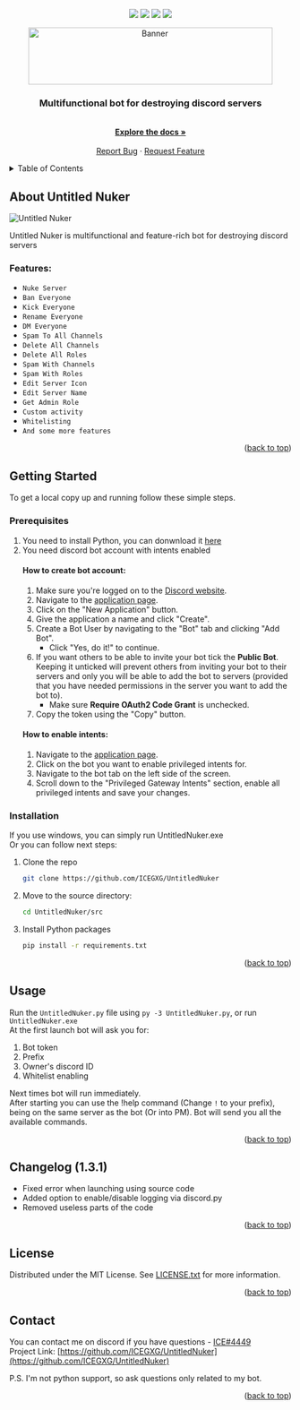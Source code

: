 <div id="top"></div>
<p align="center">
<img src=https://img.shields.io/github/stars/ICEGXG/untitlednuker?color=6699ff&style=for-the-badge />
<img src=https://img.shields.io/github/forks/ICEGXG/untitlednuker?color=6699ff&style=for-the-badge />
<img src=https://img.shields.io/github/issues/ICEGXG/untitlednuker?color=6699ff&style=for-the-badge />
<img src=https://img.shields.io/github/license/ICEGXG/untitlednuker?color=6699ff&style=for-the-badge />
</p>
<p align="center">
  <a href="https://github.com/othneildrew/Best-README-Template">
    <img src="assets/banner.png" alt="Banner" width="436" height="102">
  </a>
  
  <h3 align="center">Multifunctional bot for destroying discord servers</h3>
  <p align="center">
    <br />
    <a href="https://github.com/ICEGXG/UntitledNuker"><strong>Explore the docs »</strong></a>
    <br />
    <br />
    <a href="https://github.com/ICEGXG/UntitledNuker/issues">Report Bug</a>
    ·
    <a href="https://github.com/ICEGXG/UntitledNuker/issues">Request Feature</a>
  </p>
</p>

<details>
  <summary>Table of Contents</summary>
  <ol>
    <li>
      <a href="#about-the-project">About The Project</a>
    </li>
    <li>
      <a href="#getting-started">Getting Started</a>
      <ul>
        <li><a href="#prerequisites">Prerequisites</a></li>
          <ul>
            <li><a href="#how-to-create-bot-account">How to create bot account</a></li>
            <li><a href="#how-to-enable-intents">How to enable intents</a></li>
          </ul>
        <li><a href="#installation">Installation</a></li>
      </ul>
    </li>
    <li><a href="#changelog">Changelog</a></li>
    <li><a href="#usage">Usage</a></li>
    <li><a href="#license">License</a></li>
    <li><a href="#contact">Contact</a></li>
  </ol>
</details>

## About Untitled Nuker

<img src="assets/screenshot.png" alt="Untitled Nuker">

Untitled Nuker is multifunctional and feature-rich bot for destroying discord servers

### Features:
* `Nuke Server`
* `Ban Everyone`
* `Kick Everyone`
* `Rename Everyone`
* `DM Everyone`
* `Spam To All Channels`
* `Delete All Channels`
* `Delete All Roles`
* `Spam With Channels`
* `Spam With Roles`
* `Edit Server Icon`
* `Edit Server Name`  
* `Get Admin Role`
* `Custom activity`
* `Whitelisting`
* `And some more features`

<p align="right">(<a href="#top">back to top</a>)</p>

## Getting Started
To get a local copy up and running follow these simple steps.

### Prerequisites
1. You need to install Python, you can donwnload it [here](https://www.python.org)
2. You need discord bot account with intents enabled
    #### How to create bot account:
    1. Make sure you're logged on to the [Discord website](https://discord.com).
    2. Navigate to the [application page](https://discord.com/developers/applications).
    3. Click on the "New Application" button.  
    4. Give the application a name and click "Create".  
    5. Create a Bot User by navigating to the "Bot" tab and clicking "Add Bot".
        * Click "Yes, do it!" to continue.  
    6. If you want others to be able to invite your bot tick the **Public Bot**. Keeping it unticked will prevent others from inviting your bot to their servers and only you will be able to add the bot to servers (provided that you have needed permissions in the server you want to add the bot to).
        * Make sure **Require OAuth2 Code Grant** is unchecked.  
    7. Copy the token using the "Copy" button.
    #### How to enable intents:
    1. Navigate to the [application page](https://discord.com/developers/applications).
    2. Click on the bot you want to enable privileged intents for.
    3. Navigate to the bot tab on the left side of the screen.
    4. Scroll down to the "Privileged Gateway Intents" section, enable all privileged intents and save your changes.

### Installation
If you use windows, you can simply run UntitledNuker.exe  
Or you can follow next steps:
1. Clone the repo
   ```sh
   git clone https://github.com/ICEGXG/UntitledNuker
   ```
2. Move to the source directory:
   ```sh
   cd UntitledNuker/src
   ```
3. Install Python packages
   ```sh
   pip install -r requirements.txt
   ```
<p align="right">(<a href="#top">back to top</a>)</p>

## Usage
Run the `UntitledNuker.py` file using `py -3 UntitledNuker.py`, or run `UntitledNuker.exe`  
At the first launch bot will ask you for:
   1. Bot token
   2. Prefix
   3. Owner's discord ID  
   4. Whitelist enabling

Next times bot will run immediately.  
After starting you can use the !help command (Change `!` to your prefix), being on the same server as the bot (Or into PM). Bot will send you all the available commands.
<p align="right">(<a href="#top">back to top</a>)</p>

## Changelog (1.3.1)
* Fixed error when launching using source code
* Added option to enable/disable logging via discord.py
* Removed useless parts of the code
<p align="right">(<a href="#top">back to top</a>)</p>

## License
Distributed under the MIT License. See [LICENSE.txt](LICENSE.txt) for more information.
<p align="right">(<a href="#top">back to top</a>)</p>

## Contact
You can contact me on discord if you have questions - [ICE#4449](https://www.discordapp.com)  
Project Link: [https://github.com/ICEGXG/UntitledNuker](https://github.com/ICEGXG/UntitledNuker)  
  
P.S. I'm not python support, so ask questions only related to my bot.
<p align="right">(<a href="#top">back to top</a>)</p>
